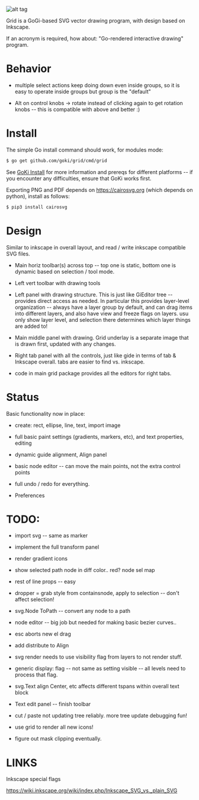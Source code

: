 ![alt tag](logo/grid_icon.png)

Grid is a GoGi-based SVG vector drawing program, with design based on Inkscape.

If an acronym is required, how about: "Go-rendered interactive drawing" program.

# Behavior

* multiple select actions keep doing down even inside groups, so it is easy to operate inside groups but group is the "default"

* Alt on control knobs -> rotate instead of clicking again to get rotation knobs -- this is compatible with above and better :)

# Install

The simple Go install command should work, for modules mode: 

```bash
$ go get github.com/goki/grid/cmd/grid
```

See [GoKi Install](https://github.com/goki/gi/wiki/Install) for more information and prereqs for different platforms -- if you encounter any difficulties, ensure that GoKi works first.

Exporting PNG and PDF depends on https://cairosvg.org (which depends on python), install as follows:

```bash
$ pip3 install cairosvg
```

# Design

Similar to inkscape in overall layout, and read / write inkscape compatible SVG files.

* Main horiz toolbar(s) across top -- top one is static, bottom one is dynamic based on selection / tool mode.

* Left vert toolbar with drawing tools

* Left panel with drawing structure.  This is just like GiEditor tree -- provides direct access as needed.  In particular this provides layer-level organization -- always have a layer group by default, and can drag items into different layers, and also have view and freeze flags on layers.  usu only show layer level, and selection there determines which layer things are added to!

* Main middle panel with drawing.  Grid underlay is a separate image that is drawn first, updated with any changes.

* Right tab panel with all the controls, just like gide in terms of tab & Inkscape overall. tabs are easier to find vs. inkscape.

* code in main grid package provides all the editors for right tabs.

# Status

Basic functionality now in place:

* create: rect, ellipse, line, text, import image

* full basic paint settings (gradients, markers, etc), and text properties, editing

* dynamic guide alignment, Align panel

* basic node editor -- can move the main points, not the extra control points

* full undo / redo for everything.

* Preferences 

# TODO:

* import svg -- same as marker

* implement the full transform panel

* render gradient icons

* show selected path node in diff color..  red?  node sel map

* rest of line props -- easy

* dropper = grab style from containsnode, apply to selection -- don't affect selection!

* svg.Node ToPath -- convert any node to a path
* node editor -- big job but needed for making basic bezier curves..

* esc aborts new el drag

* add distribute to Align

* svg render needs to use visibility flag from layers to not render stuff.
* generic display: flag -- not same as setting visible -- all levels
  need to process that flag.

* svg.Text align Center, etc affects different tspans within overall text block
* Text edit panel -- finish toolbar

* cut / paste not updating tree reliably.  more tree update debugging fun!

* use grid to render all new icons!

* figure out mask clipping eventually.


# LINKS

Inkscape special flags

https://wiki.inkscape.org/wiki/index.php/Inkscape_SVG_vs._plain_SVG


